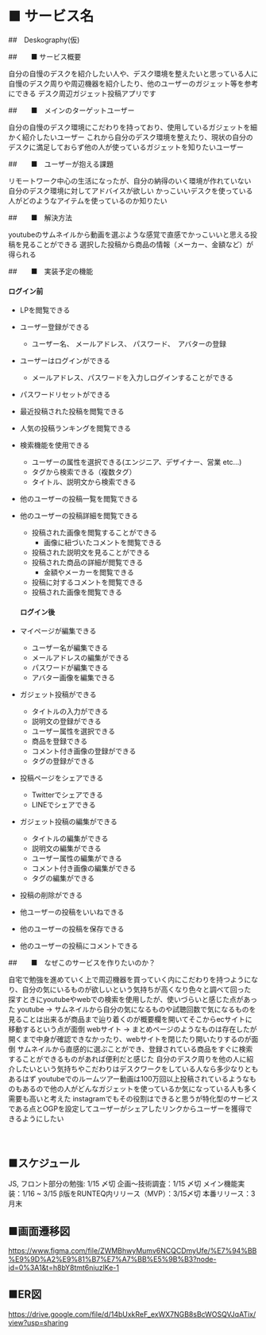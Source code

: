 # ■ サービス名

##　Deskography(仮)

##　　■ サービス概要

  自分の自慢のデスクを紹介したい人や、デスク環境を整えたいと思っている人に
  自慢のデスク周りや周辺機器を紹介したり、他のユーザーのガジェット等を参考にできる
  デスク周辺ガジェット投稿アプリです
  

##　　■　メインのターゲットユーザー

  自分の自慢のデスク環境にこだわりを持っており、使用しているガジェットを細かく紹介したいユーザー
  これから自分のデスク環境を整えたり、現状の自分のデスクに満足しておらず他の人が使っているガジェットを知りたいユーザー

##　　■　ユーザーが抱える課題

  リモートワーク中心の生活になったが、自分の納得のいく環境が作れていない
  自分のデスク環境に対してアドバイスが欲しい
  かっこいいデスクを使っている人がどのようなアイテムを使っているのか知りたい


##　　■　解決方法

  youtubeのサムネイルから動画を選ぶような感覚で直感でかっこいいと思える投稿を見ることができる
  選択した投稿から商品の情報（メーカー、金額など）が得られる
  

##　　■　実装予定の機能

  #### ログイン前

- LPを閲覧できる
- ユーザー登録ができる
  - ユーザー名、 メールアドレス、 パスワード、　アバターの登録
- ユーザーはログインができる  
  - メールアドレス、パスワードを入力しログインすることができる
- パスワードリセットができる 
- 最近投稿された投稿を閲覧できる
- 人気の投稿ランキングを閲覧できる
- 検索機能を使用できる
  - ユーザーの属性を選択できる(エンジニア、デザイナー、営業 etc...)
  - タグから検索できる（複数タグ）
  - タイトル、説明文から検索できる
- 他のユーザーの投稿一覧を閲覧できる
- 他のユーザーの投稿詳細を閲覧できる
  - 投稿された画像を閲覧することができる
     - 画像に紐づいたコメントを閲覧できる
  - 投稿された説明文を見ることができる
  - 投稿された商品の詳細が閲覧できる
    - 金額やメーカーを閲覧できる
  - 投稿に対するコメントを閲覧できる
  - 投稿された画像を閲覧できる

  #### ログイン後

- マイページが編集できる
  - ユーザー名が編集できる
  - メールアドレスの編集ができる
  - パスワードが編集できる
  - アバター画像を編集できる
- ガジェット投稿ができる
  - タイトルの入力ができる
  - 説明文の登録ができる
  - ユーザー属性を選択できる
  - 商品を登録できる
  - コメント付き画像の登録ができる
  - タグの登録ができる
- 投稿ページをシェアできる
  - Twitterでシェアできる
  - LINEでシェアできる  
- ガジェット投稿の編集ができる
  - タイトルの編集ができる
  - 説明文の編集ができる
  - ユーザー属性の編集ができる
  - コメント付き画像の編集ができる
  - タグの編集ができる   
- 投稿の削除ができる
- 他ユーザーの投稿をいいねできる
- 他のユーザーの投稿を保存できる
- 他のユーザーの投稿にコメントできる

##　　■　なぜこのサービスを作りたいのか？

  自宅で勉強を進めていく上で周辺機器を買っていく内にこだわりを持つようになり、自分の気にいるものが欲しいという気持ちが高くなり色々と調べて回った
  探すときにyoutubeやwebでの検索を使用したが、使いづらいと感じた点があった
  youtube
  -> サムネイルから自分の気になるものや試聴回数で気になるものを見ることは出来るが商品まで辿り着くのが概要欄を開いてそこからecサイトに移動するという点が面倒
  webサイト
  -> まとめページのようなものは存在したが開くまで中身が確認できなかったり、webサイトを閉じたり開いたりするのが面倒
  サムネイルから直感的に選ぶことができ、登録されている商品をすぐに検索することができるものがあれば便利だと感じた
  自分のデスク周りを他の人に紹介したいという気持ちやこだわりはデスクワークをしている人なら多少なりともあるはず
  youtubeでのルームツアー動画は100万回以上投稿されているようなものもあるので他の人がどんなガジェットを使っているか気になっている人も多く需要も高いと考えた
  instagramでもその役割はできると思うが特化型のサービスである点とOGPを設定してユーザーがシェアしたリンクからユーザーを獲得できるようにしたい
　

　
## ■スケジュール
  JS, フロント部分の勉強: 1/15 〆切
  企画〜技術調査：1/15 〆切
  メイン機能実装：1/16 ~ 3/15
  β版をRUNTEQ内リリース（MVP）：3/15〆切
  本番リリース：3月末

## ■画面遷移図
  https://www.figma.com/file/ZWMBhwyMumv6NCQCDmyUfe/%E7%94%BB%E9%9D%A2%E9%81%B7%E7%A7%BB%E5%9B%B3?node-id=0%3A1&t=h8bY8tmt6niuzlKe-1

## ■ER図
  https://drive.google.com/file/d/14bUxkReF_exWX7NGB8sBcWOSQVJqATix/view?usp=sharing